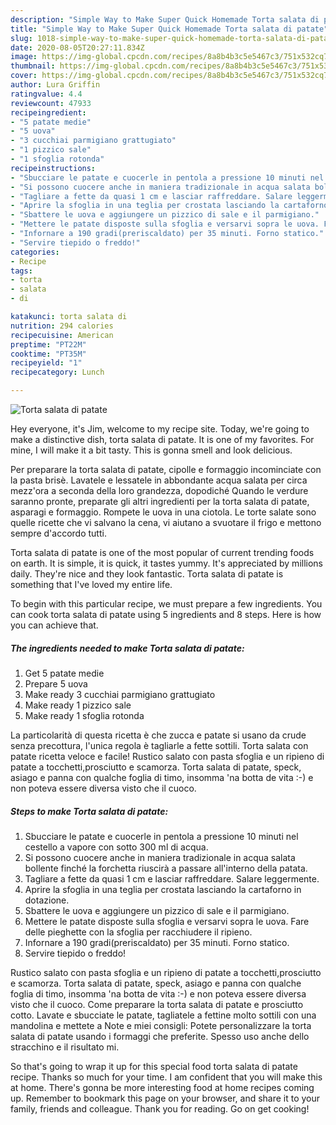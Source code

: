 ```yaml
---
description: "Simple Way to Make Super Quick Homemade Torta salata di patate"
title: "Simple Way to Make Super Quick Homemade Torta salata di patate"
slug: 1018-simple-way-to-make-super-quick-homemade-torta-salata-di-patate
date: 2020-08-05T20:27:11.834Z
image: https://img-global.cpcdn.com/recipes/8a8b4b3c5e5467c3/751x532cq70/torta-salata-di-patate-recipe-main-photo.jpg
thumbnail: https://img-global.cpcdn.com/recipes/8a8b4b3c5e5467c3/751x532cq70/torta-salata-di-patate-recipe-main-photo.jpg
cover: https://img-global.cpcdn.com/recipes/8a8b4b3c5e5467c3/751x532cq70/torta-salata-di-patate-recipe-main-photo.jpg
author: Lura Griffin
ratingvalue: 4.4
reviewcount: 47933
recipeingredient:
- "5 patate medie"
- "5 uova"
- "3 cucchiai parmigiano grattugiato"
- "1 pizzico sale"
- "1 sfoglia rotonda"
recipeinstructions:
- "Sbucciare le patate e cuocerle in pentola a pressione 10 minuti nel cestello a vapore con sotto 300 ml di acqua."
- "Si possono cuocere anche in maniera tradizionale in acqua salata bollente finché la forchetta riuscirà a passare all&#39;interno della patata."
- "Tagliare a fette da quasi 1 cm e lasciar raffreddare. Salare leggermente."
- "Aprire la sfoglia in una teglia per crostata lasciando la cartaforno in dotazione."
- "Sbattere le uova e aggiungere un pizzico di sale e il parmigiano."
- "Mettere le patate disposte sulla sfoglia e versarvi sopra le uova. Fare delle pieghette con la sfoglia per racchiudere il ripieno."
- "Infornare a 190 gradi(preriscaldato) per 35 minuti. Forno statico."
- "Servire tiepido o freddo!"
categories:
- Recipe
tags:
- torta
- salata
- di

katakunci: torta salata di 
nutrition: 294 calories
recipecuisine: American
preptime: "PT22M"
cooktime: "PT35M"
recipeyield: "1"
recipecategory: Lunch

---
```



![Torta salata di patate](https://img-global.cpcdn.com/recipes/8a8b4b3c5e5467c3/751x532cq70/torta-salata-di-patate-recipe-main-photo.jpg)

Hey everyone, it's Jim, welcome to my recipe site. Today, we're going to make a distinctive dish, torta salata di patate. It is one of my favorites. For mine, I will make it a bit tasty. This is gonna smell and look delicious.

Per preparare la torta salata di patate, cipolle e formaggio incominciate con la pasta brisè. Lavatele e lessatele in abbondante acqua salata per circa mezz&#39;ora a seconda della loro grandezza, dopodiché Quando le verdure saranno pronte, preparate gli altri ingredienti per la torta salata di patate, asparagi e formaggio. Rompete le uova in una ciotola. Le torte salate sono quelle ricette che vi salvano la cena, vi aiutano a svuotare il frigo e mettono sempre d&#39;accordo tutti.

Torta salata di patate is one of the most popular of current trending foods on earth. It is simple, it is quick, it tastes yummy. It's appreciated by millions daily. They're nice and they look fantastic. Torta salata di patate is something that I've loved my entire life.


To begin with this particular recipe, we must prepare a few ingredients. You can cook torta salata di patate using 5 ingredients and 8 steps. Here is how you can achieve that.

<!--inarticleads1-->

##### The ingredients needed to make Torta salata di patate:

1. Get 5 patate medie
1. Prepare 5 uova
1. Make ready 3 cucchiai parmigiano grattugiato
1. Make ready 1 pizzico sale
1. Make ready 1 sfoglia rotonda


La particolarità di questa ricetta è che zucca e patate si usano da crude senza precottura, l&#39;unica regola è tagliarle a fette sottili. Torta salata con patate ricetta veloce e facile! Rustico salato con pasta sfoglia e un ripieno di patate a tocchetti,prosciutto e scamorza. Torta salata di patate, speck, asiago e panna con qualche foglia di timo, insomma &#39;na botta de vita :-) e non poteva essere diversa visto che il cuoco. 

<!--inarticleads2-->

##### Steps to make Torta salata di patate:

1. Sbucciare le patate e cuocerle in pentola a pressione 10 minuti nel cestello a vapore con sotto 300 ml di acqua.
1. Si possono cuocere anche in maniera tradizionale in acqua salata bollente finché la forchetta riuscirà a passare all&#39;interno della patata.
1. Tagliare a fette da quasi 1 cm e lasciar raffreddare. Salare leggermente.
1. Aprire la sfoglia in una teglia per crostata lasciando la cartaforno in dotazione.
1. Sbattere le uova e aggiungere un pizzico di sale e il parmigiano.
1. Mettere le patate disposte sulla sfoglia e versarvi sopra le uova. Fare delle pieghette con la sfoglia per racchiudere il ripieno.
1. Infornare a 190 gradi(preriscaldato) per 35 minuti. Forno statico.
1. Servire tiepido o freddo!


Rustico salato con pasta sfoglia e un ripieno di patate a tocchetti,prosciutto e scamorza. Torta salata di patate, speck, asiago e panna con qualche foglia di timo, insomma &#39;na botta de vita :-) e non poteva essere diversa visto che il cuoco. Come preparare la torta salata di patate e prosciutto cotto. Lavate e sbucciate le patate, tagliatele a fettine molto sottili con una mandolina e mettete a Note e miei consigli: Potete personalizzare la torta salata di patate usando i formaggi che preferite. Spesso uso anche dello stracchino e il risultato mi. 

So that's going to wrap it up for this special food torta salata di patate recipe. Thanks so much for your time. I am confident that you will make this at home. There's gonna be more interesting food at home recipes coming up. Remember to bookmark this page on your browser, and share it to your family, friends and colleague. Thank you for reading. Go on get cooking!
